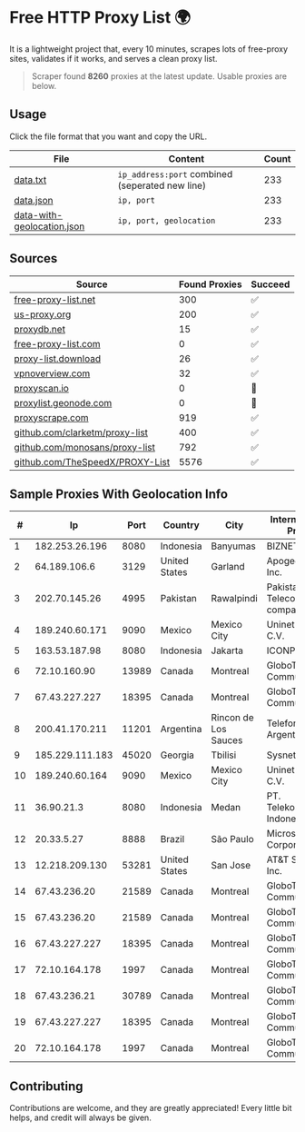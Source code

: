 
# Free HTTP Proxy List 🌍

It is a lightweight project that, every 10 minutes, scrapes lots of free-proxy sites, validates if it works, and serves a clean proxy list.


> Scraper found **8260** proxies at the latest update. Usable proxies are below.

## Usage

Click the file format that you want and copy the URL.


|File|Content|Count|
|----|-------|-----|
|[data.txt](https://raw.githubusercontent.com/themiralay/Proxy-List-World/master/data.txt)|`ip_address:port` combined (seperated new line)|233|
|[data.json](https://raw.githubusercontent.com/themiralay/Proxy-List-World/master/data.json)|`ip, port`|233|
|[data-with-geolocation.json](https://raw.githubusercontent.com/themiralay/Proxy-List-World/master/data-with-geolocation.json)|`ip, port, geolocation`|233|

## Sources

|Source|Found Proxies|Succeed|
|------|-------------|-------|
|[free-proxy-list.net](https://free-proxy-list.net)|300|✅|
|[us-proxy.org](https://www.us-proxy.org)|200|✅|
|[proxydb.net](http://proxydb.net)|15|✅|
|[free-proxy-list.com](https://free-proxy-list.com/?page=&port=&type%5B%5D=http&type%5B%5D=https&up_time=0&search=Search)|0|✅|
|[proxy-list.download](https://www.proxy-list.download/HTTP)|26|✅|
|[vpnoverview.com](https://vpnoverview.com/privacy/anonymous-browsing/free-proxy-servers)|32|✅|
|[proxyscan.io](https://www.proxyscan.io)|0|🚫|
|[proxylist.geonode.com](https://proxylist.geonode.com/api/proxy-list?limit=300&page=1&sort_by=lastChecked&sort_type=desc&protocols=http,https)|0|🚫|
|[proxyscrape.com](https://api.proxyscrape.com/v2/?request=displayproxies&protocol=http&timeout=10000&country=all&ssl=all&anonymity=all)|919|✅|
|[github.com/clarketm/proxy-list](https://raw.githubusercontent.com/clarketm/proxy-list/master/proxy-list-raw.txt)|400|✅|
|[github.com/monosans/proxy-list](https://raw.githubusercontent.com/monosans/proxy-list/main/proxies/http.txt)|792|✅|
|[github.com/TheSpeedX/PROXY-List](https://raw.githubusercontent.com/TheSpeedX/PROXY-List/master/http.txt)|5576|✅|


## Sample Proxies With Geolocation Info

|#|Ip|Port|Country|City|Internet Service Provider|
|-|--|----|-------|----|-------------------------|
|1|182.253.26.196|8080|Indonesia|Banyumas|BIZNET|
|2|64.189.106.6|3129|United States|Garland|Apogee Telecom Inc.|
|3|202.70.145.26|4995|Pakistan|Rawalpindi|Pakistan Telecommuication company limited|
|4|189.240.60.171|9090|Mexico|Mexico City|Uninet S.A. de C.V.|
|5|163.53.187.98|8080|Indonesia|Jakarta|ICONPLN|
|6|72.10.160.90|13989|Canada|Montreal|GloboTech Communications|
|7|67.43.227.227|18395|Canada|Montreal|GloboTech Communications|
|8|200.41.170.211|11201|Argentina|Rincon de Los Sauces|Telefonica de Argentina|
|9|185.229.111.183|45020|Georgia|Tbilisi|Sysnet LLC|
|10|189.240.60.164|9090|Mexico|Mexico City|Uninet S.A. de C.V.|
|11|36.90.21.3|8080|Indonesia|Medan|PT. Telekomunikasi Indonesia|
|12|20.33.5.27|8888|Brazil|São Paulo|Microsoft Corporation|
|13|12.218.209.130|53281|United States|San Jose|AT&T Services, Inc.|
|14|67.43.236.20|21589|Canada|Montreal|GloboTech Communications|
|15|67.43.236.20|21589|Canada|Montreal|GloboTech Communications|
|16|67.43.227.227|18395|Canada|Montreal|GloboTech Communications|
|17|72.10.164.178|1997|Canada|Montreal|GloboTech Communications|
|18|67.43.236.21|30789|Canada|Montreal|GloboTech Communications|
|19|67.43.227.227|18395|Canada|Montreal|GloboTech Communications|
|20|72.10.164.178|1997|Canada|Montreal|GloboTech Communications|



## Contributing

Contributions are welcome, and they are greatly appreciated! Every
little bit helps, and credit will always be given.

